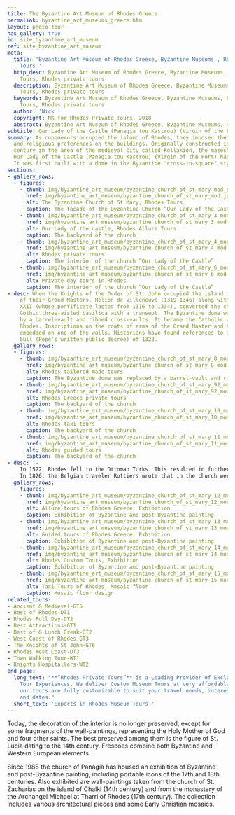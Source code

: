 ```yaml
---
title: The Byzantine Art Museum of Rhodes Greece
permalink: byzantine_art_museums_greece.htm
layout: photo-tour
has_gallery: true
id: site_byzantine_art_museum
ref: site_byzantine_art_museum
meta:
  title: 'Byzantine Art Museum of Rhodes Greece, Byzantine Museums , Rhodes Museum
    Tours '
  http_desc: Byzantine Art Museum of Rhodes Greece, Byzantine Museums, Rhodes Museum
    Tours, Rhodes private tours
  description: Byzantine Art Museum of Rhodes Greece, Byzantine Museums, Rhodes Museum
    Tours, Rhodes private tours
  keywords: Byzantine Art Museum of Rhodes Greece, Byzantine Museums, Rhodes Museum
    Tours, Rhodes private tours
  author: 'Nick '
  copyright: NK for Rhodes Private Tours, 2018
  abstract: Byzantine Art Museum of Rhodes Greece, Byzantine Museums, Rhodes Art Tours
subtitle: Our Lady of the Castle (Panagia tou Kastrou) (Virgin of the Fort)
summary: As conquerors occupied the island of Rhodes, they imposed their architectural
  and religious preferences on the buildings. Originally constructed in the late 11th
  century in the area of the medieval city called Kollakion, the majestic church called
  Our Lady of the Castle (Panagia tou Kastrou) (Virgin of the Fort) has had many reincarnations.
  It was first built with a dome in the Byzantine "cross-in-square" style of architecture.
sections:
- gallery_rows:
  - figures:
    - thumb: img/byzantine_art_museum/byzantine_church_of_st_mary_mod_small.jpg
      href: img/byzantine_art_museum/byzantine_church_of_st_mary_mod.jpg
      alt: The Byzantine Church of St Mary, Rhodes Tours
      caption: The facade of the Byzantine Church “Our Lady of the Castle”
    - thumb: img/byzantine_art_museum/byzantine_church_of_st_mary_3_mod_small.jpg
      href: img/byzantine_art_museum/byzantine_church_of_st_mary_3_mod.jpg
      alt: Our Lady of the castle, Rhodes Allure Tours
      caption: The backyard of the church
    - thumb: img/byzantine_art_museum/byzantine_church_of_st_mary_4_mod_small.png
      href: img/byzantine_art_museum/byzantine_church_of_st_mary_4_mod.jpg
      alt: Rhodes private tours
      caption: The interior of the church “Our Lady of the Castle”
    - thumb: img/byzantine_art_museum/byzantine_church_of_st_mary_6_mod_small.png
      href: img/byzantine_art_museum/byzantine_church_of_st_mary_6_mod.jpg
      alt: Private day tours in Rhodes
      caption: The interior of the church “Our Lady of the Castle”
- desc: When the Knights of the Order of St. John occupied the island in 1309, one
    of their Grand Masters, Hélion de Villeneuve (1319-1346) along with Pope John
    XXII (whose pontificate lasted from 1316 to 1334), converted the church into a
    Gothic three-aisled basilica with a transept. The Byzantine dome was replaced
    by a barrel-vault and ribbed cross-vaults. It became the Catholic cathedral of
    Rhodes. Inscriptions on the coats of arms of the Grand Master and the Pope are
    embedded on one of the walls. Historians have found references to it in a Papal
    bull (Pope's written public decree) of 1322.
  gallery_rows:
  - figures:
    - thumb: img/byzantine_art_museum/byzantine_church_of_st_mary_8_mod_small.jpg
      href: img/byzantine_art_museum/byzantine_church_of_st_mary_8_mod.jpg
      alt: Rhodes tailored made tours
      caption: The Byzantine dome was replaced by a barrel-vault and ribbed cross-vaults.
    - thumb: img/byzantine_art_museum/byzantine_church_of_st_mary_92_mod_small.jpg
      href: img/byzantine_art_museum/byzantine_church_of_st_mary_92_mod.jpg
      alt: Rhodes Greece private tours
      caption: The backyard of the church
    - thumb: img/byzantine_art_museum/byzantine_church_of_st_mary_10_mod_small.jpg
      href: img/byzantine_art_museum/byzantine_church_of_st_mary_10_mod.jpg
      alt: Rhodes taxi tours
      caption: The backyard of the church
    - thumb: img/byzantine_art_museum/byzantine_church_of_st_mary_11_mod_small.jpg
      href: img/byzantine_art_museum/byzantine_church_of_st_mary_11_mod.jpg
      alt: Rhodes guided tours
      caption: The backyard of the church
- desc: |-
    In 1522, Rhodes fell to the Ottoman Turks. This resulted in further changes to the church. The Turks whitewashed the interior walls, destroying the wall paintings, and added a minaret and a mihrab (recess for prayer). The building then functioned as a mosque, called the Ederum or Kadouri Tzami. The additions of the Ottoman era were carefully removed during the Italian occupation (1912-1947). The building has been subsequently conserved by the Greek Archaeological Service.
    In 1826, the Belgian traveler Rottiers wrote that in the church were many tombstones of Catholic residents of the city of Rhodes and foreigners who died there, and that the sanctuary had stained-glass windows, which he copied down before they were destroyed.
  gallery_rows:
  - figures:
    - thumb: img/byzantine_art_museum/byzantine_church_of_st_mary_12_mod_small.jpg
      href: img/byzantine_art_museum/byzantine_church_of_st_mary_12_mod.jpg
      alt: Allure tours of Rhodes Greece, Exhibition
      caption: Exhibition of Byzantine and post-Byzantine painting
    - thumb: img/byzantine_art_museum/byzantine_church_of_st_mary_13_mod_small.jpg
      href: img/byzantine_art_museum/byzantine_church_of_st_mary_13_mod.jpg
      alt: Guided tours of Rhodes Greece, Exhibition
      caption: Exhibition of Byzantine and post-Byzantine painting
    - thumb: img/byzantine_art_museum/byzantine_church_of_st_mary_14_mod_small.jpg
      href: img/byzantine_art_museum/byzantine_church_of_st_mary_14_mod.jpg
      alt: Rhodes Custom Tours, Exhibition
      caption: Exhibition of Byzantine and post-Byzantine painting
    - thumb: img/byzantine_art_museum/byzantine_church_of_st_mary_15_mod_small.jpg
      href: img/byzantine_art_museum/byzantine_church_of_st_mary_15_mod.jpg
      alt: Taxi Tours of Rhodes, Mosaic floor
      caption: Mosaic floor design
related_tours:
- Ancient & Medieval-GT5
- Best of Rhodes-DT1
- Rhodes Full Day-DT2
- Best Attractions-GT1
- Best of & Lunch Break-GT2
- West Coast of Rhodes-GT3
- The Knights of St John-GT6
- Rhodes West Coast-DT3
- Town Walking Tour-WT1
- Knights Hospitallers-WT2
end_page:
  long_text: "**“Rhodes Private Tours”** is a Leading Provider of Exclusive and Personalized
    Tour Experiences. We deliver Custom Museum Tours at very affordable rates. All
    our tours are fully customizable to suit your travel needs, interests, schedules,
    and dates."
  short_text: 'Experts in Rhodes Museum Tours '
---
```


Today, the decoration of the interior is no longer preserved, except for some fragments of the wall-paintings, representing the Holy Mother of God and four other saints. The best preserved among them is the figure of St. Lucia dating to the 14th century. Frescoes combine both Byzantine and Western European elements.

Since 1988 the church of Panagia has housed an exhibition of Byzantine and post-Byzantine painting, including portable icons of the 17th and 18th centuries. Also exhibited are wall-paintings taken from the church of St. Zacharias on the island of Chalki (14th century) and from the monastery of the Archangel Michael at Tharri of Rhodes (17th century). The collection includes various architectural pieces and some Early Christian mosaics.